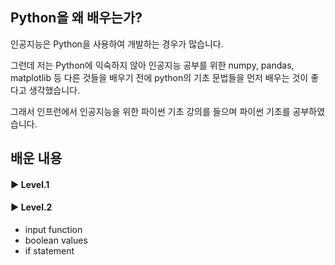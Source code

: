 ## Python을 왜 배우는가?
인공지능은 Python을 사용하여 개발하는 경우가 많습니다.

그런데 저는 Python에 익숙하지 않아 인공지능 공부를 위한 numpy, pandas, matplotlib 등 다른 것들을 배우기 전에 python의 기초 문법들을 먼저 배우는 것이 좋다고 생각했습니다.

그래서 인프런에서 인공지능을 위한 파이썬 기초 강의를 들으며 파이썬 기초를 공부하였습니다.

## 배운 내용
#### ▶ Level.1


#### ▶ Level.2
  - input function
  - boolean values
  - if statement

